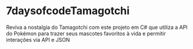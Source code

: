 # 7daysofcodeTamagotchi
Reviva a nostalgia do Tamagotchi com este projeto em C# que utiliza a API do Pokémon para trazer seus mascotes favoritos à vida e permitir interações via API e JSON
